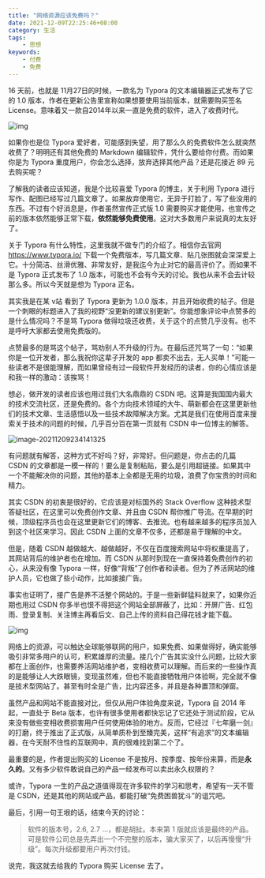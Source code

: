 ```yaml
---
title: "网络资源应该免费吗？"
date: 2021-12-09T22:25:46+08:00
category: 生活
tags:
    - 思想
keywords:
    - 付费
    - 免费
---
```


16 天前，也就是 11月27日的时候，一款名为 Typora 的文本编辑器正式发布了它的 1.0 版本，作者在更新公告里宣称如果想要使用当前版本，就需要购买签名 License。意味着又一款自2014年以来一直是免费的软件，进入了收费时代。

![img](https://cdn.jsdelivr.net/gh/JupiterXue/PictureBed/BlogImg/202112092241615.png)

如果你也是位 Typora 爱好者，可能感到失望，用了那么久的免费软件怎么就突然收费了？明明还有其他免费的 Markdown 编辑软件，凭什么要给你付费。而如果你是为 Typora 重度用户，你会怎么选择，放弃选择其他产品？还是花接近 89 元去购买呢？



了解我的读者应该知道，我是个比较喜爱 Typora 的博主，关于利用 Typora 进行写作、配图已经写过几篇文章了。如果放弃使用它，无异于打脸了，写了些没用的东西。不过有个好消息是，作者虽然宣传正式版 1.0 需要购买才能使用，也宣传之前的版本依然能够正常下载，**依然能够免费使用**。这对大多数用户来说真的太友好了。



关于 Typora 有什么特性，这里我就不做专门的介绍了。相信你去官网 https://www.typora.io/ 下载一个免费版本，写几篇文章、贴几张图就会深深爱上它。十分简洁、丝滑优雅、非常友好，是我迄今为止对它的最高评价了。而如果不是 Typora 正式发布了 1.0 版本，可能也不会有今天的讨论。我也从来不会去计较那么多。所以今天就是想为 Typora 正名。



其实我是在某 v站 看到了 Typora 更新为 1.0.0 版本，并且开始收费的帖子。但是一个刺眼的标题进入了我的视野“没更新的建议别更新”。你能想象评论中点赞多的是什么情况吗？不是骂 Typora 做得垃圾还收费，关于这个的点赞几乎没有。也不是呼吁大家都去使用免费版的。



点赞最多的是骂这个帖子，骂劝别人不升级的行为。在最后还咒骂了一句：“如果你是一位开发者，那么我祝你这辈子开发的 app 都卖不出去，无人买单！”可能一些读者不是很能理解，而如果曾经有过一段软件开发经历的读者，你的心情应该是和我一样的激动：该挨骂！



想必，做开发的读者应该也用过我们大名鼎鼎的 CSDN 吧。这算是我国国内最大的技术交流社区，还是免费的。各个方向技术领域的大牛、萌新都会在这里更新他们的技术文章、生活感悟以及一些技术故障解决方案。尤其是我们在使用百度来搜索关于技术的问题的时候，几乎百分百在第一页就有 CSDN 中一位博主的解答。

![image-20211209234141325](https://cdn.jsdelivr.net/gh/JupiterXue/PictureBed/BlogImg/202112092341658.png)

有问题就有解答，这种方式不好吗？好，非常好。但问题是，你点击的几篇 CSDN 的文章都是一模一样的！要么是复制粘贴，要么是引用超链接。如果其中一个不能解决你的问题，其他的基本上全都是无用的垃圾，浪费了你宝贵的时间和精力。



其实 CSDN 的初衷是很好的，它应该是对标国外的 Stack Overflow 这种技术型答疑社区，在这里可以免费创作文章、并且由 CSDN 帮你推广导流。在早期的时候，顶级程序员也会在这里更新它们的博客、去推流。也有越来越多的程序员加入到这个社区来学习。因此 CSDN 上面的文章不仅多，还都是易于理解的中文。



但是，随着 CSDN 越做越大、越做越好，不仅在百度搜索网站中将权重提高了，其网站背后的维护者也在增加。而 CSDN 从那时到现在一直保持着免费创作的初心，从来没有像 Typora 一样，好像“背叛”了创作者和读者。但为了养活网站的维护人员，它也做了些小动作，比如接接广告。



事实也证明了，接广告是养不活整个网站的。于是一些新鲜猛料就来了，如果你近期也用过 CSDN 你多半也恨不得把这个网站全部屏蔽了，比如：开屏广告、红包雨、登录复制、关注博主再看后文、自己上传的资料自己得花钱才能下载。

![img](https://cdn.jsdelivr.net/gh/JupiterXue/PictureBed/BlogImg/202112092318494.jpeg)

网络上的资源，可以触达全球能够联网的用户，如果免费、如果做得好，确实能够吸引非常多用户的认可，积累雄厚的流量。接几个广告其实没什么问题，比较大家都在上面创作，也需要养活网站维护者，变相收费可以理解。而后来的一些操作真的是能够让人大跌眼镜，变现虽然难，但也不能直接牺牲用户体验啊，完全就不像是技术型网站了。甚至有时全是广告，比内容还多，并且是各种置顶和弹窗。



虽然产品和网站不能直接对比，但仅从用户体验角度来说，Typora 自 2014 年起，一直处于 Beta 版本，也许有很多使用者都快忘记了它还处于测试阶段，它从来没有做些变相收费损害用户任何使用体验的地方。反而，它经过『七年磨一剑』的打磨，终于推出了正式版，从简单质朴到至臻完美，这样“有追求”的文本编辑器，在今天耐不住性的互联网中，真的很难找到第二个了。



最重要的是，作者提出购买的 License 不是按月、按季度、按年份来算，而是**永久的**。又有多少软件敢说自己的产品一经发布可以卖出永久权限的？



或许，Typora 一生的产品之道值得现在许多软件的学习和思考，希望有一天不管是 CSDN，还是其他的网站或产品，都能打破“免费困兽犹斗”的诅咒吧。



最后，引用一句王垠的话，结束今天的讨论：

> 软件的版本号，2.6, 2.7 ...，都是胡扯。本来第 1 版就应该是最终的产品。可是软件公司总是先弄出一个不完整的版本，骗大家买了，以后再慢慢“升级”。每次升级都要用户再次付钱。



说完，我这就去给我的 Typora 购买 License 去了。

